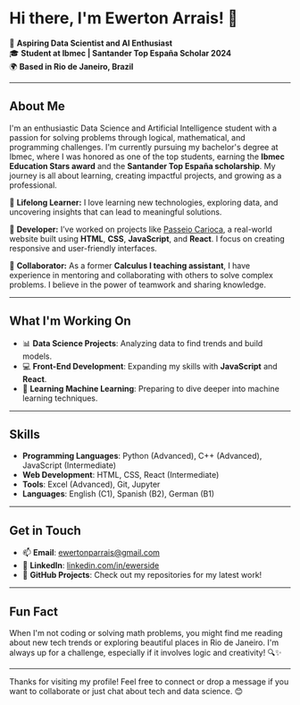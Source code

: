 # Hi there, I'm Ewerton Arrais! 👋

🌟 **Aspiring Data Scientist and AI Enthusiast**  
🎓 **Student at Ibmec | Santander Top España Scholar 2024**  
🌍 **Based in Rio de Janeiro, Brazil**  

---

## About Me

I'm an enthusiastic Data Science and Artificial Intelligence student with a passion for solving problems through logical, mathematical, and programming challenges. I'm currently pursuing my bachelor's degree at Ibmec, where I was honored as one of the top students, earning the **Ibmec Education Stars award** and the **Santander Top España scholarship**. My journey is all about learning, creating impactful projects, and growing as a professional.

🧠 **Lifelong Learner:** I love learning new technologies, exploring data, and uncovering insights that can lead to meaningful solutions.

🚀 **Developer:** I’ve worked on projects like [Passeio Carioca](#), a real-world website built using **HTML**, **CSS**, **JavaScript**, and **React**. I focus on creating responsive and user-friendly interfaces.

🤝 **Collaborator:** As a former **Calculus I teaching assistant**, I have experience in mentoring and collaborating with others to solve complex problems. I believe in the power of teamwork and sharing knowledge.

---

## What I'm Working On

- 📊 **Data Science Projects**: Analyzing data to find trends and build models.
- 💻 **Front-End Development**: Expanding my skills with **JavaScript** and **React**.
- 🌱 **Learning Machine Learning**: Preparing to dive deeper into machine learning techniques.

---

## Skills

- **Programming Languages**: Python (Advanced), C++ (Advanced), JavaScript (Intermediate)
- **Web Development**: HTML, CSS, React (Intermediate)
- **Tools**: Excel (Advanced), Git, Jupyter
- **Languages**: English (C1), Spanish (B2), German (B1)

---

## Get in Touch

- 📫 **Email**: [ewertonparrais@gmail.com](mailto:ewertonparrais@gmail.com)
- 💼 **LinkedIn**: [linkedin.com/in/ewerside](#) 
- 🌟 **GitHub Projects**: Check out my repositories for my latest work!

---

## Fun Fact

When I'm not coding or solving math problems, you might find me reading about new tech trends or exploring beautiful places in Rio de Janeiro. I'm always up for a challenge, especially if it involves logic and creativity! 🔍✨

---

Thanks for visiting my profile! Feel free to connect or drop a message if you want to collaborate or just chat about tech and data science. 😊
